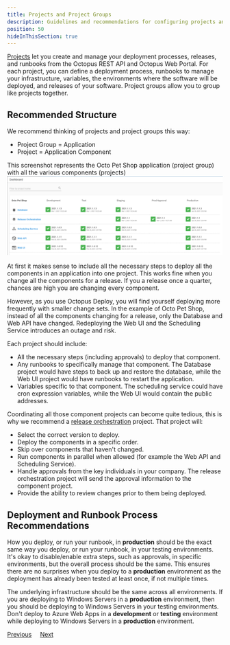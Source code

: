 ```yaml
---
title: Projects and Project Groups
description: Guidelines and recommendations for configuring projects and project groups in Octopus Deploy.
position: 50
hideInThisSection: true
---
```


[Projects](/docs/projects/index.md) let you create and manage your deployment processes, releases, and runbooks from the Octopus REST API and Octopus Web Portal. For each project, you can define a deployment process, runbooks to manage your infrastructure, variables, the environments where the software will be deployed, and releases of your software.  Project groups allow you to group like projects together.  

## Recommended Structure

We recommend thinking of projects and project groups this way:

- Project Group = Application
- Project = Application Component

This screenshot represents the Octo Pet Shop application (project group) with all the various components (projects)
![project and project groups](images/projects-and-project-groups.png)

At first it makes sense to include all the necessary steps to deploy all the components in an application into one project.  This works fine when you change all the components for a release.  If you a release once a quarter, chances are high you are changing every component.

However, as you use Octopus Deploy, you will find yourself deploying more frequently with smaller change sets.  In the example of Octo Pet Shop, instead of all the components changing for a release, only the Database and Web API have changed.  Redeploying the Web UI and the Scheduling Service introduces an outage and risk.  

Each project should include:
- All the necessary steps (including approvals) to deploy that component.
- Any runbooks to specifically manage that component.  The Database project would have steps to back up and restore the database, while the Web UI project would have runbooks to restart the application.
- Variables specific to that component.  The scheduling service could have cron expression variables, while the Web UI would contain the public addresses.

Coordinating all those component projects can become quite tedious, this is why we recommend a [release orchestration](https://octopus.com/blog/release-management-with-octopus) project.  That project will:

- Select the correct version to deploy.
- Deploy the components in a specific order.
- Skip over components that haven't changed.
- Run components in parallel when allowed (for example the Web API and Scheduling Service).
- Handle approvals from the key individuals in your company.  The release orchestration project will send the approval information to the component project.
- Provide the ability to review changes prior to them being deployed.

## Deployment and Runbook Process Recommendations

How you deploy, or run your runbook, in **production** should be the exact same way you deploy, or run your runbook, in your testing environments.  It's okay to disable/enable extra steps, such as approvals, in specific environments, but the overall process should be the same.  This ensures there are no surprises when you deploy to a **production** environment as the deployment has already been tested at least once, if not multiple times.

The underlying infrastructure should be the same across all environments.  If you are deploying to Windows Servers in a **production** environment, then you should be deploying to Windows Servers in your testing environments.  Don't deploy to Azure Web Apps in a **development** or **testing** environment while deploying to Windows Servers in a **production** environment.  

<span><a class="btn btn-outline-dark" href="/docs/getting-started/best-practices/worker-configuration">Previous</a></span>&nbsp;&nbsp;&nbsp;&nbsp;&nbsp;<span><a class="btn btn-success" href="/docs/getting-started/best-practices/variables">Next</a></span>